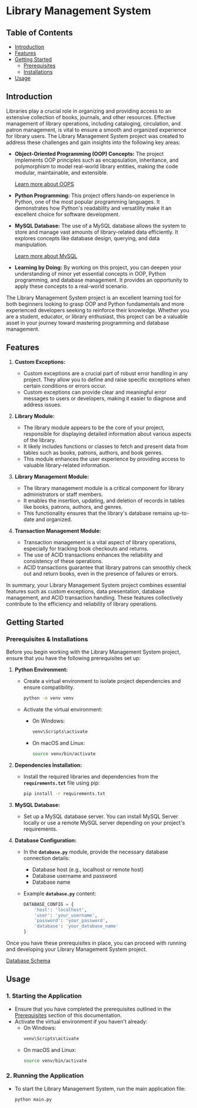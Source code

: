 # Library Management System

## Table of Contents

- [Introduction](#introduction)
- [Features](#features)
- [Getting Started](#getting-started)
  - [Prerequisites](#prerequisites)
  - [Installations](#installations)
- [Usage](#usage)

## Introduction

Libraries play a crucial role in organizing and providing access to an extensive collection of books, journals, and other resources. Effective management of library operations, including cataloging, circulation, and patron management, is vital to ensure a smooth and organized experience for library users. The Library Management System project was created to address these challenges and gain insights into the following key areas:

- **Object-Oriented Programming (OOP) Concepts:** The project implements OOP principles such as encapsulation, inheritance, and polymorphism to model real-world library entities, making the code modular, maintainable, and extensible.

  [Learn more about OOPS](https://www.notion.so/Object-Oriented-Programming-3ef6aeb57267466d83d5a4f6f5b07432?pvs=21)

- **Python Programming:** This project offers hands-on experience in Python, one of the most popular programming languages. It demonstrates how Python's readability and versatility make it an excellent choice for software development.

- **MySQL Database:** The use of a MySQL database allows the system to store and manage vast amounts of library-related data efficiently. It explores concepts like database design, querying, and data manipulation.

  [Learn more about MySQL](https://www.notion.so/MySQL-ac550b91409944729a43faa7bfbd5a00?pvs=21)

- **Learning by Doing:** By working on this project, you can deepen your understanding of minor yet essential concepts in OOP, Python programming, and database management. It provides an opportunity to apply these concepts to a real-world scenario.

The Library Management System project is an excellent learning tool for both beginners looking to grasp OOP and Python fundamentals and more experienced developers seeking to reinforce their knowledge. Whether you are a student, educator, or library enthusiast, this project can be a valuable asset in your journey toward mastering programming and database management.

## Features

1. **Custom Exceptions:**
   - Custom exceptions are a crucial part of robust error handling in any project. They allow you to define and raise specific exceptions when certain conditions or errors occur.
   - Custom exceptions can provide clear and meaningful error messages to users or developers, making it easier to diagnose and address issues.

2. **Library Module:**
   - The library module appears to be the core of your project, responsible for displaying detailed information about various aspects of the library.
   - It likely includes functions or classes to fetch and present data from tables such as books, patrons, authors, and book genres.
   - This module enhances the user experience by providing access to valuable library-related information.

3. **Library Management Module:**
   - The library management module is a critical component for library administrators or staff members.
   - It enables the insertion, updating, and deletion of records in tables like books, patrons, authors, and genres.
   - This functionality ensures that the library's database remains up-to-date and organized.

4. **Transaction Management Module:**
   - Transaction management is a vital aspect of library operations, especially for tracking book checkouts and returns.
   - The use of ACID transactions enhances the reliability and consistency of these operations.
   - ACID transactions guarantee that library patrons can smoothly check out and return books, even in the presence of failures or errors.

In summary, your Library Management System project combines essential features such as custom exceptions, data presentation, database management, and ACID transaction handling. These features collectively contribute to the efficiency and reliability of library operations.

## Getting Started

### Prerequisites & Installations

Before you begin working with the Library Management System project, ensure that you have the following prerequisites set up:

1. **Python Environment:**
   - Create a virtual environment to isolate project dependencies and ensure compatibility.
   
     ```bash
     python -m venv venv
     ```

   - Activate the virtual environment:
     - On Windows:
       ```bash
       venv\Scripts\activate
       ```

     - On macOS and Linux:
       ```bash
       source venv/bin/activate
       ```

2. **Dependencies Installation:**
   - Install the required libraries and dependencies from the **`requirements.txt`** file using pip:

     ```bash
     pip install -r requirements.txt
     ```

3. **MySQL Database:**
   - Set up a MySQL database server. You can install MySQL Server locally or use a remote MySQL server depending on your project's requirements.

4. **Database Configuration:**
   - In the **`database.py`** module, provide the necessary database connection details:
     - Database host (e.g., localhost or remote host)
     - Database username and password
     - Database name

   - Example **`database.py`** content:

     ```python
     DATABASE_CONFIG = {
         'host': 'localhost',
         'user': 'your_username',
         'password': 'your_password',
         'database': 'your_database_name'
     }
     ```

Once you have these prerequisites in place, you can proceed with running and developing your Library Management System project.

[Database Schema](https://www.notion.so/Relational-Model-Description-for-Library-management-system-7d42ad23760d4e358b820b7cb01541d1?pvs=21)

## Usage

### 1. Starting the Application

- Ensure that you have completed the prerequisites outlined in the [Prerequisites](#prerequisites) section of this documentation.
- Activate the virtual environment if you haven't already:
  - On Windows:
    ```bash
    venv\Scripts\activate
    ```
  - On macOS and Linux:
    ```bash
    source venv/bin/activate
    ```

### 2. Running the Application

- To start the Library Management System, run the main application file:
  ```bash
  python main.py
